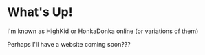 # What's Up!

I'm known as HighKid or HonkaDonka online (or variations of them)

Perhaps I'll have a website coming soon???
